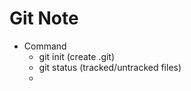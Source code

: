 # Git Note

+ Command
    + git init (create .git)
    + git status (tracked/untracked files)
    + 
